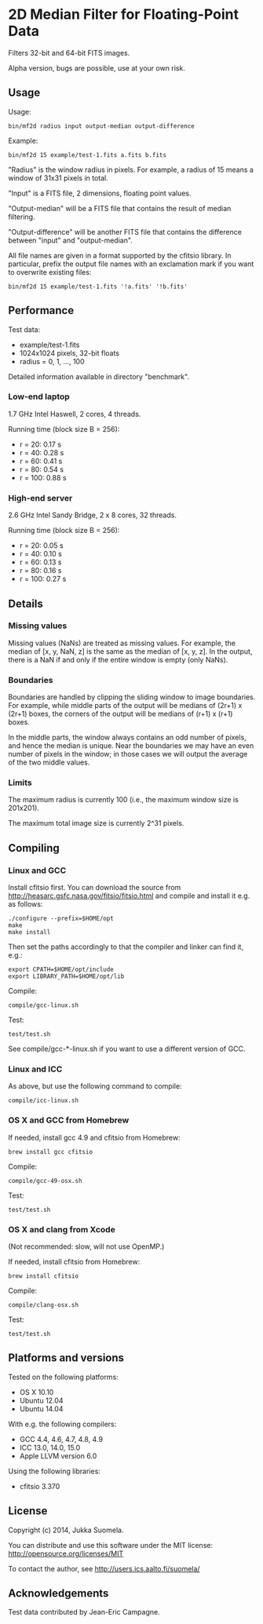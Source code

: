 2D Median Filter for Floating-Point Data
========================================

Filters 32-bit and 64-bit FITS images.

Alpha version, bugs are possible, use at your own risk.


Usage
-----

Usage:

    bin/mf2d radius input output-median output-difference

Example:

    bin/mf2d 15 example/test-1.fits a.fits b.fits

"Radius" is the window radius in pixels. For example, a radius
of 15 means a window of 31x31 pixels in total.

"Input" is a FITS file, 2 dimensions, floating point values.

"Output-median" will be a FITS file that contains the result
of median filtering.

"Output-difference" will be another FITS file that contains
the difference between "input" and "output-median".

All file names are given in a format supported by the cfitsio
library. In particular, prefix the output file names with an
exclamation mark if you want to overwrite existing files:

    bin/mf2d 15 example/test-1.fits '!a.fits' '!b.fits'


Performance
-----------

Test data:

  - example/test-1.fits
  - 1024x1024 pixels, 32-bit floats
  - radius = 0, 1, ..., 100

Detailed information available in directory "benchmark".


### Low-end laptop

1.7 GHz Intel Haswell, 2 cores, 4 threads.

Running time (block size B = 256):

  - r =  20:  0.17 s
  - r =  40:  0.28 s
  - r =  60:  0.41 s
  - r =  80:  0.54 s
  - r = 100:  0.88 s


### High-end server

2.6 GHz Intel Sandy Bridge, 2 x 8 cores, 32 threads.

Running time (block size B = 256):

  - r =  20:  0.05 s
  - r =  40:  0.10 s
  - r =  60:  0.13 s
  - r =  80:  0.16 s
  - r = 100:  0.27 s


Details
-------

### Missing values

Missing values (NaNs) are treated as missing values. For
example, the median of [x, y, NaN, z] is the same as the
median of [x, y, z]. In the output, there is a NaN if and
only if the entire window is empty (only NaNs).


### Boundaries

Boundaries are handled by clipping the sliding window to
image boundaries. For example, while middle parts of the output
will be medians of (2r+1) x (2r+1) boxes, the corners of the
output will be medians of (r+1) x (r+1) boxes.

In the middle parts, the window always contains an odd number
of pixels, and hence the median is unique. Near the boundaries
we may have an even number of pixels in the window; in those
cases we will output the average of the two middle values.


### Limits

The maximum radius is currently 100 (i.e., the maximum window
size is 201x201).

The maximum total image size is currently 2^31 pixels.


Compiling
---------

### Linux and GCC

Install cfitsio first. You can download the source from
http://heasarc.gsfc.nasa.gov/fitsio/fitsio.html
and compile and install it e.g. as follows:

    ./configure --prefix=$HOME/opt
    make
    make install

Then set the paths accordingly to that the compiler and linker
can find it, e.g.:

    export CPATH=$HOME/opt/include
    export LIBRARY_PATH=$HOME/opt/lib

Compile:

    compile/gcc-linux.sh

Test:

    test/test.sh

See compile/gcc-*-linux.sh if you want to use a different version
of GCC.


### Linux and ICC

As above, but use the following command to compile:

    compile/icc-linux.sh


### OS X and GCC from Homebrew

If needed, install gcc 4.9 and cfitsio from Homebrew:

    brew install gcc cfitsio

Compile:

    compile/gcc-49-osx.sh

Test:

    test/test.sh


### OS X and clang from Xcode

(Not recommended: slow, will not use OpenMP.)

If needed, install cfitsio from Homebrew:

    brew install cfitsio

Compile:

    compile/clang-osx.sh

Test:

    test/test.sh


Platforms and versions
----------------------

Tested on the following platforms:

  - OS X 10.10
  - Ubuntu 12.04
  - Ubuntu 14.04

With e.g. the following compilers:

  - GCC 4.4, 4.6, 4.7, 4.8, 4.9
  - ICC 13.0, 14.0, 15.0
  - Apple LLVM version 6.0

Using the following libraries:

  - cfitsio 3.370


License
-------

Copyright (c) 2014, Jukka Suomela.

You can distribute and use this software under the MIT license:
http://opensource.org/licenses/MIT

To contact the author, see http://users.ics.aalto.fi/suomela/


Acknowledgements
----------------

Test data contributed by Jean-Eric Campagne.

